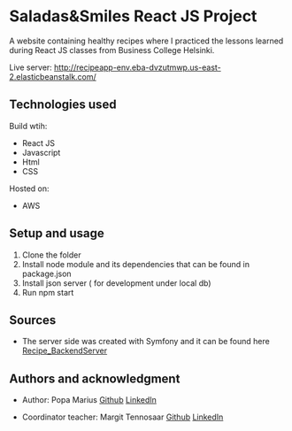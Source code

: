 # Saladas&Smiles React JS Project

A website containing healthy recipes where I practiced the lessons learned during React JS classes from Business College Helsinki.

Live server: http://recipeapp-env.eba-dvzutmwp.us-east-2.elasticbeanstalk.com/

## Technologies used

Build wtih:

- React JS
- Javascript
- Html
- CSS

Hosted on:

- AWS

## Setup and usage

1. Clone the folder
2. Install node module and its dependencies that can be found in
   package.json
3. Install json server ( for development under local db)
4. Run npm start

## Sources

- The server side was created with Symfony and it can be found here [Recipe_BackendServer](https://github.com/izaacyo/Recipe_BackendServer)

## Authors and acknowledgment

- Author: Popa Marius [Github](https://github.com/izaacyo) [LinkedIn](https://www.linkedin.com/in/popamariuspetrut/)

- Coordinator teacher: Margit Tennosaar [Github](https://github.com/margittennosaar) [LinkedIn](https://www.linkedin.com/in/margittennosaar/)
